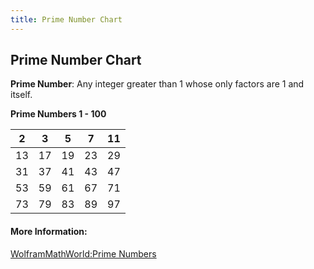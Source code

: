 ```yaml
---
title: Prime Number Chart
---
```

## Prime Number Chart
**Prime Number**: Any integer greater than 1 whose only factors are 1 and itself.

**Prime Numbers 1 - 100**
<!-- The article goes here, in GitHub-flavored Markdown. Feel free to add YouTube videos, images, and CodePen/JSBin embeds  -->
| 2  | 3  | 5  | 7  | 11 |
|----|----|----|----|----|
| 13 | 17 | 19 | 23 | 29 |
| 31 | 37 | 41 | 43 | 47 |
| 53 | 59 | 61 | 67 | 71 |
| 73 | 79 | 83 | 89 | 97 |
#### More Information:
<!-- Please add any articles you think might be helpful to read before writing the article -->
[WolframMathWorld:Prime Numbers](http://mathworld.wolfram.com/PrimeNumber.html)

